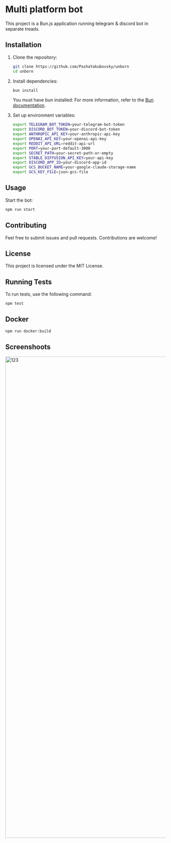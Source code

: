 # Multi platform bot

This project is a Bun.js application running telegram & discord bot in separate treads.

## Installation

1. Clone the repository:

    ```sh
    git clone https://github.com/PashaYakubovsky/unborn
    cd unborn
    ```

2. Install dependencies:

    ```sh
    bun install
    ```

    You must have bun installed:
    For more information, refer to the [Bun documentation](https://bun.sh/docs).

3. Set up environment variables:

    ```sh
    export TELEGRAM_BOT_TOKEN=your-telegram-bot-token
    export DISCORD_BOT_TOKEN=your-discord-bot-token
    export ANTHROPIC_API_KEY=your-anthropic-api-key
    export OPENAI_API_KEY=your-openai-api-key
    export REDDIT_API_URL=reddit-api-url
    export PORT=your-port-default-3000
    export SECRET_PATH=your-secret-path-or-empty
    export STABLE_DIFFUSION_API_KEY=your-api-key
    export DISCORD_APP_ID=your-discord-app-id
    export GCS_BUCKET_NAME=your-google-claude-storage-name
    export GCS_KEY_FILE=json-gcs-file
    ```

## Usage

Start the bot:

```sh
npm run start
```

## Contributing

Feel free to submit issues and pull requests. Contributions are welcome!

## License

This project is licensed under the MIT License.

## Running Tests

To run tests, use the following command:

```sh
npm test
```

## Docker

```sh
npm run docker:build

```

## Screenshoots
<img width="1512" alt="123" src="https://github.com/user-attachments/assets/2fd33500-09fd-42ff-8bfa-12ae68f99d0a">


